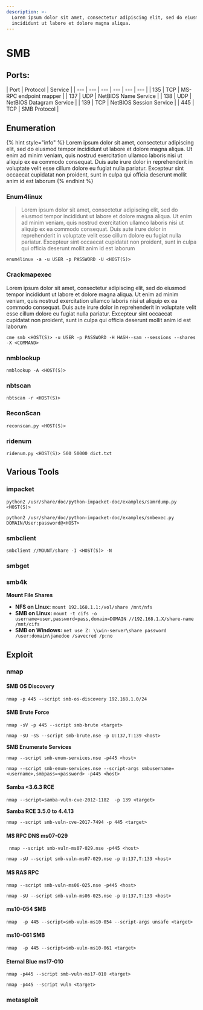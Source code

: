 ```yaml
---
description: >-
  Lorem ipsum dolor sit amet, consectetur adipiscing elit, sed do eiusmod tempor
  incididunt ut labore et dolore magna aliqua.
---
```


# SMB

## **Ports:**

| Port | Protocol | Service |
| --- | --- | --- | --- | --- | --- |
| 135 | TCP | MS-RPC endpoint mapper |
| 137 | UDP | NetBIOS Name Service |
| 138 | UDP | NetBIOS Datagram Service |
| 139 | TCP | NetBIOS Session Service |
| 445 | TCP | SMB Protocol |

## Enumeration

{% hint style="info" %}
 Lorem ipsum dolor sit amet, consectetur adipiscing elit, sed do eiusmod tempor incididunt ut labore et dolore magna aliqua. Ut enim ad minim veniam, quis nostrud exercitation ullamco laboris nisi ut aliquip ex ea commodo consequat. Duis aute irure dolor in reprehenderit in voluptate velit esse cillum dolore eu fugiat nulla pariatur. Excepteur sint occaecat cupidatat non proident, sunt in culpa qui officia deserunt mollit anim id est laborum
{% endhint %}

### Enum4linux

> Lorem ipsum dolor sit amet, consectetur adipiscing elit, sed do eiusmod tempor incididunt ut labore et dolore magna aliqua. Ut enim ad minim veniam, quis nostrud exercitation ullamco laboris nisi ut aliquip ex ea commodo consequat. Duis aute irure dolor in reprehenderit in voluptate velit esse cillum dolore eu fugiat nulla pariatur. Excepteur sint occaecat cupidatat non proident, sunt in culpa qui officia deserunt mollit anim id est laborum

```text
enum4linux -a -u USER -p PASSWORD -U <HOST(S)>
```

### Crackmapexec

 Lorem ipsum dolor sit amet, consectetur adipiscing elit, sed do eiusmod tempor incididunt ut labore et dolore magna aliqua. Ut enim ad minim veniam, quis nostrud exercitation ullamco laboris nisi ut aliquip ex ea commodo consequat. Duis aute irure dolor in reprehenderit in voluptate velit esse cillum dolore eu fugiat nulla pariatur. Excepteur sint occaecat cupidatat non proident, sunt in culpa qui officia deserunt mollit anim id est laborum

```text
cme smb <HOST(S)> -u USER -p PASSWORD -H HASH--sam --sessions --shares -X <COMMAND>
```

### nmblookup

```text
nmblookup -A <HOST(S)>
```

### nbtscan

```text
nbtscan -r <HOST(S)>
```

### ReconScan

```text
reconscan.py <HOST(S)>
```

### ridenum

```text
ridenum.py <HOST(S)> 500 50000 dict.txt
```

## Various Tools

### impacket

```text
python2 /usr/share/doc/python-impacket-doc/examples/samrdump.py <HOST(S)>
```

```text
python2 /usr/share/doc/python-impacket-doc/examples/smbexec.py DOMAIN/User:password@<HOST>
```

### smbclient

```text
smbclient //MOUNT/share -I <HOST(S)> -N 
```

### smbget

### smb4k

**Mount File Shares**

* **NFS on LInux:** `mount 192.168.1.1:/vol/share /mnt/nfs`
* **SMB on Linux:** `mount -t cifs -o username=user,password=pass,domain=DOMAIN //192.168.1.X/share-name /mnt/cifs`
* **SMB on Windows:** `net use Z: \\win-server\share password /user:domain\janedoe /savecred /p:no`

## Exploit

### nmap

#### **SMB OS Discovery**

```text
nmap -p 445 --script smb-os-discovery 192.168.1.0/24
```

#### **SMB Brute Force**

```text
nmap -sV -p 445 --script smb-brute <target>
```

```text
nmap -sU -sS --script smb-brute.nse -p U:137,T:139 <host>
```

**SMB Enumerate Services**

```text
nmap --script smb-enum-services.nse -p445 <host>
```

```text
nmap --script smb-enum-services.nse --script-args smbusername=<username>,smbpass=<password> -p445 <host>
```

#### **Samba &lt;3.6.3 RCE**

```text
nmap --script=samba-vuln-cve-2012-1182  -p 139 <target>
```

**Samba RCE 3.5.0 to 4.4.13**

```text
nmap --script smb-vuln-cve-2017-7494 -p 445 <target>
```

#### **MS RPC DNS ms07-029**

```text
 nmap --script smb-vuln-ms07-029.nse -p445 <host>
```

```text
nmap -sU --script smb-vuln-ms07-029.nse -p U:137,T:139 <host>
```

#### **MS RAS RPC**

```text
nmap --script smb-vuln-ms06-025.nse -p445 <host>
```

```text
nmap -sU --script smb-vuln-ms06-025.nse -p U:137,T:139 <host>
```

#### **ms10-054 SMB**

```text
nmap  -p 445 --script=smb-vuln-ms10-054 --script-args unsafe <target>
```

#### **ms10-061 SMB**

```text
nmap  -p 445 --script=smb-vuln-ms10-061 <target>
```

#### **Eternal Blue ms17-010**

```text
nmap -p445 --script smb-vuln-ms17-010 <target>
```

```text
nmap -p445 --script vuln <target>
```

### metasploit



